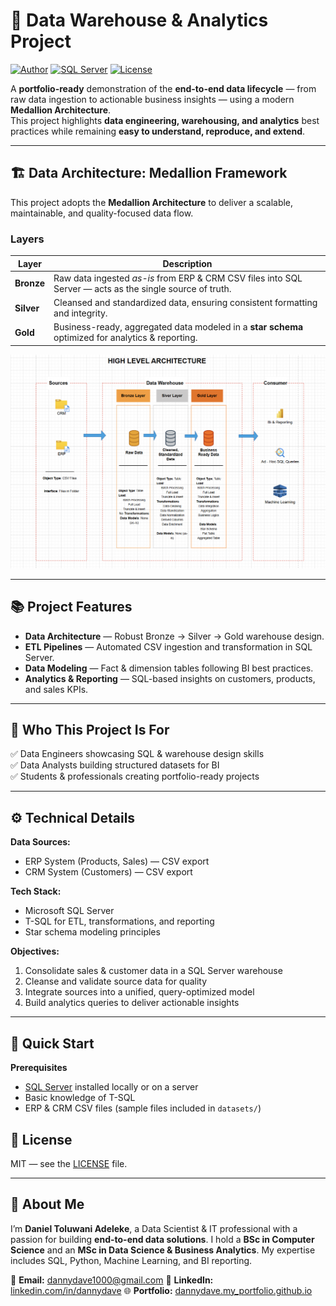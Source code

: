 # 🚀 Data Warehouse & Analytics Project

[![Author](https://img.shields.io/badge/Author-dannydave-blue)](https://github.com/dannydave)
[![SQL Server](https://img.shields.io/badge/SQL%20Server-%23CC2927.svg?&logo=microsoft-sql-server&logoColor=white)](https://www.microsoft.com/en-us/sql-server)
[![License](https://img.shields.io/badge/License-MIT-green.svg)](LICENSE)

A **portfolio-ready** demonstration of the **end-to-end data lifecycle** — from raw data ingestion to actionable business insights — using a modern **Medallion Architecture**.  
This project highlights **data engineering, warehousing, and analytics** best practices while remaining **easy to understand, reproduce, and extend**.

---

## 🏗️ Data Architecture: Medallion Framework

This project adopts the **Medallion Architecture** to deliver a scalable, maintainable, and quality-focused data flow.

### Layers

| Layer      | Description                                                                                          |
| ---------- | ---------------------------------------------------------------------------------------------------- |
| **Bronze** | Raw data ingested *as-is* from ERP & CRM CSV files into SQL Server — acts as the single source of truth. |
| **Silver** | Cleansed and standardized data, ensuring consistent formatting and integrity.                         |
| **Gold**   | Business-ready, aggregated data modeled in a **star schema** optimized for analytics & reporting.     |

![Medallion Architecture](docs/data_architecture.png)

---

## 📚 Project Features

- **Data Architecture** — Robust Bronze → Silver → Gold warehouse design.
- **ETL Pipelines** — Automated CSV ingestion and transformation in SQL Server.
- **Data Modeling** — Fact & dimension tables following BI best practices.
- **Analytics & Reporting** — SQL-based insights on customers, products, and sales KPIs.

---

## 🎯 Who This Project Is For

✅ Data Engineers showcasing SQL & warehouse design skills  
✅ Data Analysts building structured datasets for BI  
✅ Students & professionals creating portfolio-ready projects  

---

## ⚙️ Technical Details

**Data Sources:**  
- ERP System (Products, Sales) — CSV export  
- CRM System (Customers) — CSV export  

**Tech Stack:**  
- Microsoft SQL Server  
- T-SQL for ETL, transformations, and reporting  
- Star schema modeling principles  

**Objectives:**  
1. Consolidate sales & customer data in a SQL Server warehouse  
2. Cleanse and validate source data for quality  
3. Integrate sources into a unified, query-optimized model  
4. Build analytics queries to deliver actionable insights  

---

## 🚀 Quick Start

**Prerequisites**
- [SQL Server](https://www.microsoft.com/en-us/sql-server) installed locally or on a server
- Basic knowledge of T-SQL
- ERP & CRM CSV files (sample files included in `datasets/`)

## 📜 License

MIT — see the [LICENSE](LICENSE) file.

---

## 🌟 About Me

I’m **Daniel Toluwani Adeleke**, a Data Scientist & IT professional with a passion for building **end-to-end data solutions**.
I hold a **BSc in Computer Science** and an **MSc in Data Science & Business Analytics**. My expertise includes SQL, Python, Machine Learning, and BI reporting.

📧 **Email:** [dannydave1000@gmail.com](mailto:dannydave1000@gmail.com)
💼 **LinkedIn:** [linkedin.com/in/dannydave](https://www.linkedin.com/in/leke98)
🌐 **Portfolio:** [dannydave.my_portfolio.github.io](https://dannydave.github.io/my_portfolio.github.io/)


